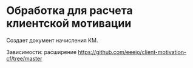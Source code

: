 # Обработка для расчета клиентской мотивации
Создает документ начисления КМ.

Зависимости: расширение https://github.com/eeeio/client-motivation-cf/tree/master
